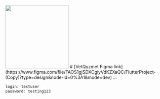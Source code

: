 <img src="https://github.com/nursultanamanzhol/VetQyzmet/assets/91078998/c7fdcaaa-a331-4851-9a39-2cb2ab0f8576" width="200" height="200">
# [VetQyzmet Figma link](https://www.figma.com/file/FAOS1gjSDXCgiyVdKZXaQC/FlutterProject-(Copy)?type=design&node-id=0%3A1&mode=dev)
...

```kotlin
login: testuser
password: testing123
```
